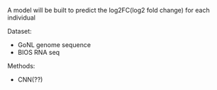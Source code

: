 A model will be built to predict the log2FC(log2 fold change) for each individual

Dataset:
  - GoNL genome sequence
  - BIOS RNA seq

Methods:
  - CNN(??)